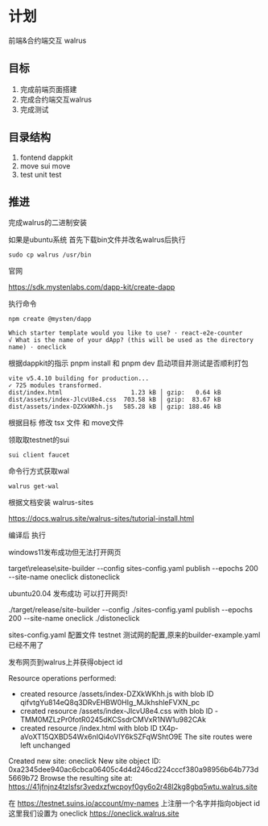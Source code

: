 # 计划
前端&合约端交互 walrus

## 目标
1. 完成前端页面搭建
2. 完成合约端交互walrus
3. 完成测试

## 目录结构
1. fontend 
  dappkit
2. move
  sui move
3. test
  unit test

## 推进
完成walrus的二进制安装

如果是ubuntu系统 首先下载bin文件并改名walrus后执行

```
sudo cp walrus /usr/bin
```

官网

https://sdk.mystenlabs.com/dapp-kit/create-dapp

执行命令 

```
npm create @mysten/dapp

Which starter template would you like to use? · react-e2e-counter
√ What is the name of your dApp? (this will be used as the directory name) · oneclick
```

根据dappkit的指示 pnpm install 和 pnpm dev 启动项目并测试是否顺利打包

```
vite v5.4.10 building for production...
✓ 725 modules transformed.
dist/index.html                   1.23 kB │ gzip:   0.64 kB
dist/assets/index-JlcvU8e4.css  703.58 kB │ gzip:  83.67 kB
dist/assets/index-DZXkWKhh.js   585.28 kB │ gzip: 188.46 kB
```

根据目标 修改 tsx 文件 和 move文件 

领取取testnet的sui
```
sui client faucet
```

命令行方式获取wal
```
walrus get-wal
```

根据文档安装 walrus-sites

https://docs.walrus.site/walrus-sites/tutorial-install.html

编译后 执行

windows11发布成功但无法打开网页

target\release\site-builder --config sites-config.yaml  publish --epochs 200 --site-name oneclick distoneclick

ubuntu20.04 发布成功 可以打开网页!

./target/release/site-builder --config ./sites-config.yaml  publish --epochs 200 --site-name oneclick ./distoneclick

sites-config.yaml 配置文件 testnet 测试网的配置,原来的builder-example.yaml 已经不用了

发布网页到walrus上并获得object id

Resource operations performed:
  - created resource /assets/index-DZXkWKhh.js with blob ID qifvtgYu814eQ8q3DRvEHBW0HIg_MJkhshleFVXN_pc
  - created resource /assets/index-JlcvU8e4.css with blob ID -TMM0MZLzPr0fotR0245dKCSsdrCMVxR1NW1u982CAk
  - created resource /index.html with blob ID tX4p-aVoXT15QXBD54Wx6nIQi4oVlY6kSZFqWShtO9E
The site routes were left unchanged

Created new site: oneclick
New site object ID: 0xa2345dee940ac6cbca06405c4d4d246cd224cccf380a98956b64b773d5669b72
Browse the resulting site at: https://41jfnjnz4tzlsfsr3vedxzfwcpoyf0gy6o2r48l2kg8gbq5wtu.walrus.site

在 https://testnet.suins.io/account/my-names 上注册一个名字并指向object id
这里我们设置为 oneclick
https://oneclick.walrus.site



